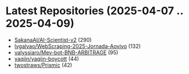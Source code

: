 # Latest Repositories (2025-04-07 .. 2025-04-09)

- [SakanaAI/AI-Scientist-v2](https://github.com/SakanaAI/AI-Scientist-v2) (290)
- [lvgalvao/WebScraping-2025-Jornada-Aovivo](https://github.com/lvgalvao/WebScraping-2025-Jornada-Aovivo) (132)
- [valyssiaro/Mev-bot-BNB-ARBITRAGE](https://github.com/valyssiaro/Mev-bot-BNB-ARBITRAGE) (95)
- [yaqiin/yaqiin-boycott](https://github.com/yaqiin/yaqiin-boycott) (44)
- [twostraws/Prismic](https://github.com/twostraws/Prismic) (42)
